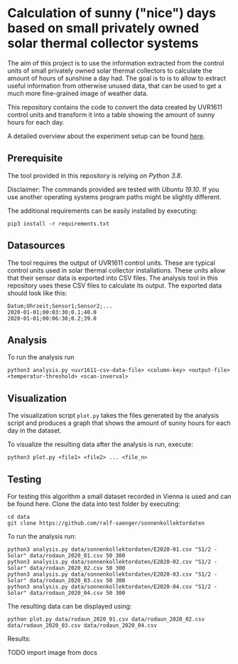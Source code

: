 # Calculation of sunny ("nice") days based on small privately owned solar thermal collector systems

The aim of this project is to use the information extracted from the control units of small privately owned solar thermal collectors to calculate the amount of hours of sunshine a day had.
The goal is to is to allow to extract useful information from otherwise unused data, that can be used to get a much more fine-grained image of weather data.

This repository contains the code to convert the data created by UVR1611 control units and transform it into a table showing the amount of sunny hours for each day.

A detailed overview about the experiment setup can be found [here](docs/overview.pdf).

## Prerequisite
The tool provided in this repository is relying on *Python 3.8*. 

Disclaimer: The commands provided are tested with *Ubuntu 19.10*. If you use another operating systems program paths might be slightly different.

The additional requirements can be easily installed by executing:
```
pip3 install -r requirements.txt
```

## Datasources

The tool requires the output of UVR1611 control units. These are typical control units used in solar thermal collector installations.
These units allow that their sensor data is exported into CSV files. The analysis tool in this repository uses these CSV files to calculate its output.
The exported data should look like this:
```
Datum;Uhrzeit;Sensor1;Sensor2;...
2020-01-01;00:03:30;0.1;40.0
2020-01-01;00:06:30;0.2;39.0
```

## Analysis

To run the analysis run
```
python3 analysis.py <uvr1611-csv-data-file> <column-key> <output-file> <temperatur-threshold> <scan-inverval>
```

## Visualization

The visualization script ```plot.py``` takes the files generated by the analysis script and produces a graph that shows the amount of sunny hours for each day in the dataset.

To visualize the resulting data after the analysis is run, execute:
```
python3 plot.py <file1> <file2> ... <file_n>
```

## Testing

For testing this algorithm a small dataset recorded in Vienna is used and can be found here.
Clone the data into test folder by executing:
```
cd data
git clone https://github.com/ralf-saenger/sonnenkollektordaten
```

To run the analysis run:
```
python3 analysis.py data/sonnenkollektordaten/E2020-01.csv "S1/2 - Solar" data/rodaun_2020_01.csv 50 300
python3 analysis.py data/sonnenkollektordaten/E2020-02.csv "S1/2 - Solar" data/rodaun_2020_02.csv 50 300
python3 analysis.py data/sonnenkollektordaten/E2020-03.csv "S1/2 - Solar" data/rodaun_2020_03.csv 50 300
python3 analysis.py data/sonnenkollektordaten/E2020-04.csv "S1/2 - Solar" data/rodaun_2020_04.csv 50 300
```

The resulting data can be displayed using:
```
python plot.py data/rodaun_2020_01.csv data/rodaun_2020_02.csv data/rodaun_2020_03.csv data/rodaun_2020_04.csv
```

Results:

TODO import image from docs